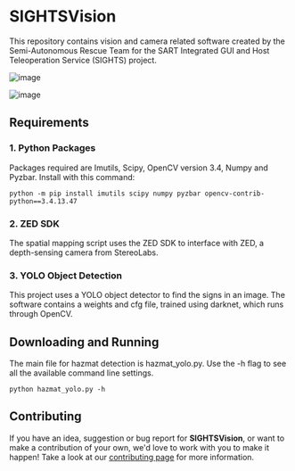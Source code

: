 # SIGHTSVision

This repository contains vision and camera related software created by the Semi-Autonomous Rescue Team for the SART Integrated GUI and Host Teleoperation Service (SIGHTS) project.

![image](https://www.sfxrescue.com/wp-content/uploads/2019/07/7.png)  

![image](https://github.com/SFXRescue/SIGHTSVision/tree/master/hazmat/example.png)

## Requirements

### 1. Python Packages

Packages required are Imutils, Scipy, OpenCV version 3.4, Numpy and Pyzbar. Install with this command:  
```
python -m pip install imutils scipy numpy pyzbar opencv-contrib-python==3.4.13.47
```

### 2. ZED SDK
The spatial mapping script uses the ZED SDK to interface with ZED, a depth-sensing camera from StereoLabs.

### 3. YOLO Object Detection
This project uses a YOLO object detector to find the signs in an image. The software contains a weights and cfg file, trained using darknet, which runs through OpenCV.

## Downloading and Running

The main file for hazmat detection is hazmat_yolo.py. Use the -h flag to see all the available command line settings.
```
python hazmat_yolo.py -h
```

## Contributing

If you have an idea, suggestion or bug report for **SIGHTSVision**, or want to make a contribution of your own, we'd love to work with you to make it happen! Take a look at our [contributing page](https://github.com/SFXRescue/.github/blob/master/CONTRIBUTING.md) for more information.
